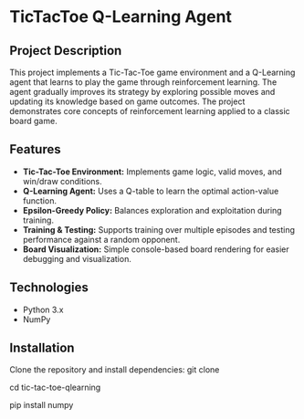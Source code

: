 # TicTacToe Q-Learning Agent

## Project Description
This project implements a Tic-Tac-Toe game environment and a Q-Learning agent that learns to play the game through reinforcement learning. The agent gradually improves its strategy by exploring possible moves and updating its knowledge based on game outcomes. The project demonstrates core concepts of reinforcement learning applied to a classic board game.

## Features
- **Tic-Tac-Toe Environment:** Implements game logic, valid moves, and win/draw conditions.
- **Q-Learning Agent:** Uses a Q-table to learn the optimal action-value function.
- **Epsilon-Greedy Policy:** Balances exploration and exploitation during training.
- **Training & Testing:** Supports training over multiple episodes and testing performance against a random opponent.
- **Board Visualization:** Simple console-based board rendering for easier debugging and visualization.

## Technologies
- Python 3.x
- NumPy
## Installation
Clone the repository and install dependencies:
git clone <repository-url>

cd tic-tac-toe-qlearning

pip install numpy 
